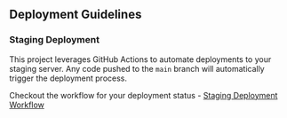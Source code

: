 ## Deployment Guidelines

### Staging Deployment 
This project leverages GitHub Actions to automate deployments to your staging server. Any code pushed to the `main` branch will automatically trigger the deployment process. 

Checkout the workflow for your deployment status - [Staging Deployment Workflow](https://github.com/ColoredCow/goonj/actions/workflows/staging-deployment.yml)
